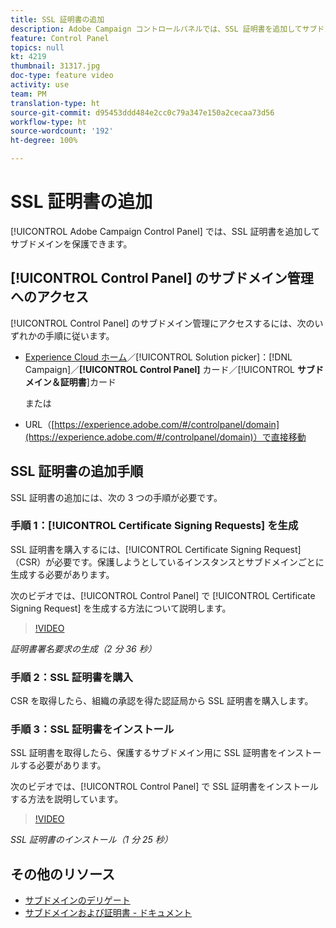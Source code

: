 ```yaml
---
title: SSL 証明書の追加
description: Adobe Campaign コントロールパネルでは、SSL 証明書を追加してサブドメインを保護できます。
feature: Control Panel
topics: null
kt: 4219
thumbnail: 31317.jpg
doc-type: feature video
activity: use
team: PM
translation-type: ht
source-git-commit: d95453ddd484e2cc0c79a347e150a2cecaa73d56
workflow-type: ht
source-wordcount: '192'
ht-degree: 100%

---
```



# SSL 証明書の追加

[!UICONTROL Adobe Campaign Control Panel] では、SSL 証明書を追加してサブドメインを保護できます。

## [!UICONTROL Control Panel] のサブドメイン管理へのアクセス

[!UICONTROL Control Panel] のサブドメイン管理にアクセスするには、次のいずれかの手順に従います。

* [Experience Cloud ホーム](https://experience.adobe.com/#/home)／[!UICONTROL Solution picker]：[!DNL Campaign]／**[!UICONTROL Control Panel]** カード／[!UICONTROL **サブドメイン＆証明書**]&#x200B;カード

   または
* URL（[https://experience.adobe.com/#/controlpanel/domain](https://experience.adobe.com/#/controlpanel/domain)）で直接移動

## SSL 証明書の追加手順

SSL 証明書の追加には、次の 3 つの手順が必要です。

### 手順 1：[!UICONTROL Certificate Signing Requests] を生成

SSL 証明書を購入するには、[!UICONTROL Certificate Signing Request]（CSR）が必要です。保護しようとしているインスタンスとサブドメインごとに生成する必要があります。

次のビデオでは、[!UICONTROL Control Panel] で [!UICONTROL Certificate Signing Request] を生成する方法について説明します。

>[!VIDEO](https://video.tv.adobe.com/v/31317?quality=12&captions=jpn)

*証明書署名要求の生成（2 分 36 秒）*

### 手順 2：SSL 証明書を購入

CSR を取得したら、組織の承認を得た認証局から SSL 証明書を購入します。

### 手順 3：SSL 証明書をインストール

SSL 証明書を取得したら、保護するサブドメイン用に SSL 証明書をインストールする必要があります。

次のビデオでは、[!UICONTROL Control Panel] で SSL 証明書をインストールする方法を説明しています。

>[!VIDEO](https://video.tv.adobe.com/v/31166?quality=12&captions=jpn)

*SSL 証明書のインストール（1 分 25 秒）*

## その他のリソース

* [サブドメインのデリゲート](/help/administrating/control-panel/subdomain-delegation.md)
* [サブドメインおよび証明書 - ドキュメント](https://docs.adobe.com/content/help/ja-JP/control-panel/using/subdomains-and-certificates/renewing-subdomain-certificate.html)
